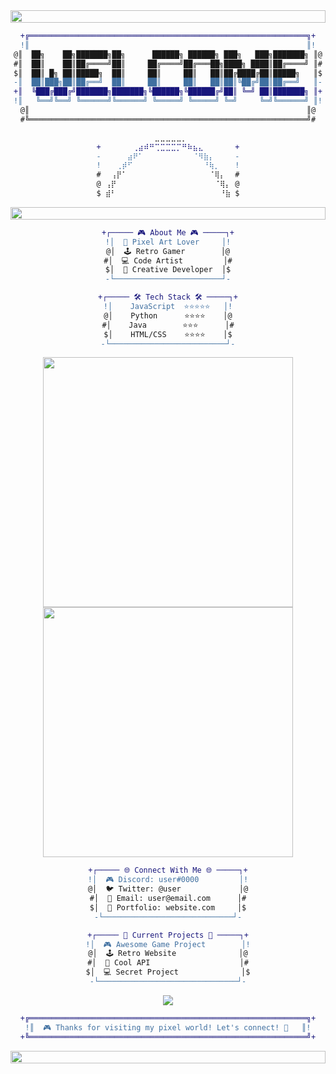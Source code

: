 <div align="center">

<!-- Animated Rainbow Line -->
<img src="https://i.imgur.com/dBaSKWF.gif" height="20" width="100%">

<!-- Colorful Pixel Banner -->
```diff
+╔══════════════════════════════════════════════════════════════╗+
!║                                                              ║!
@║  ██╗    ██╗███████╗██╗      ██████╗ ██████╗ ███╗   ███╗███████╗ ║@
#║  ██║    ██║██╔════╝██║     ██╔════╝██╔═══██╗████╗ ████║██╔════╝ ║#
$║  ██║ █╗ ██║█████╗  ██║     ██║     ██║   ██║██╔████╔██║█████╗   ║$
-║  ██║███╗██║██╔══╝  ██║     ██║     ██║   ██║██║╚██╔╝██║██╔══╝   ║-
+║  ╚███╔███╔╝███████╗███████╗╚██████╗╚██████╔╝██║ ╚═╝ ██║███████╗ ║+
!║   ╚══╝╚══╝ ╚══════╝╚══════╝ ╚═════╝ ╚═════╝ ╚═╝     ╚═╝╚══════╝ ║!
@║                                                              ║@
#╚══════════════════════════════════════════════════════════════╝#
```

<!-- Pixel Art Character -->
```diff
⠀⠀⠀⠀⠀⠀⠀⠀⠀⣀⣀⣀⣀⣀⡀⠀⠀⠀⠀⠀⠀⠀⠀
+ ⠀⠀⠀⠀⠀⢀⣴⠾⠛⢉⣉⣉⣉⡉⠛⠷⣦⣄⠀⠀⠀⠀⠀ +
- ⠀⠀⠀⠀⣴⠟⠁⠀⠀⠀⠀⠀⠀⠀⠀⠀⠈⠻⣷⡄⠀⠀⠀ -
! ⠀⠀⢀⡾⠋⠀⠀⠀⠀⠀⠀⠀⠀⠀⠀⠀⠀⠀⠘⢷⡀⠀⠀ !
# ⠀⢠⡟⠁⠀⠀⠀⠀⠀⠀⠀⠀⠀⠀⠀⠀⠀⠀⠀⠈⢿⡄⠀ #
@ ⢠⡟⠀⠀⠀⠀⠀⠀⠀⠀⠀⠀⠀⠀⠀⠀⠀⠀⠀⠀⠈⢿⡄ @
$ ⣾⠃⠀⠀⠀⠀⠀⠀⠀⠀⠀⠀⠀⠀⠀⠀⠀⠀⠀⠀⠀⠘⣷ $
```

<!-- Colorful Divider -->
<img src="https://i.imgur.com/dBaSKWF.gif" height="20" width="100%">

<!-- About Me Section -->
```diff
+┌───── 🎮 About Me 🎮 ─────┐+
!│  👾 Pixel Art Lover     │!
@│  🕹️ Retro Gamer        │@
#│  💻 Code Artist         │#
$│  🌟 Creative Developer  │$
-└────────────────────────┘-
```

<!-- Tech Stack -->
```diff
+┌───── 🛠️ Tech Stack 🛠️ ─────┐+
!│    JavaScript  ⭐⭐⭐⭐⭐   │!
@│    Python      ⭐⭐⭐⭐    │@
#│    Java        ⭐⭐⭐      │#
$│    HTML/CSS    ⭐⭐⭐⭐    │$
-└──────────────────────────┘-
```

<!-- Stats Cards with Pixel Theme -->
<p align="center">
  <img src="https://github-readme-stats.vercel.app/api?username=USERNAME&show_icons=true&theme=radical" width="400">
  <img src="https://github-readme-stats.vercel.app/api/top-langs/?username=USERNAME&layout=compact&theme=radical" width="400">
</p>

<!-- Social Links -->
```diff
+┌───── 🌐 Connect With Me 🌐 ─────┐+
!│  🎮 Discord: user#0000         │!
@│  🐦 Twitter: @user             │@
#│  📧 Email: user@email.com      │#
$│  🎨 Portfolio: website.com     │$
-└─────────────────────────────┘-
```

<!-- Current Projects -->
```diff
+┌───── 🚀 Current Projects 🚀 ─────┐+
!│  🎮 Awesome Game Project        │!
@│  🕹️ Retro Website              │@
#│  🌟 Cool API                    │#
$│  💻 Secret Project              │$
-└───────────────────────────────┘-
```

<!-- Visitor Counter -->
<img src="https://profile-counter.glitch.me/{USERNAME}/count.svg">

<!-- Footer -->
```diff
+╔══════════════════════════════════════════════════════════════╗+
!║  🎮 Thanks for visiting my pixel world! Let's connect! 👾   ║!
+╚══════════════════════════════════════════════════════════════╝+
```

<!-- Animated Rainbow Line -->
<img src="https://i.imgur.com/dBaSKWF.gif" height="20" width="100%">

</div>
